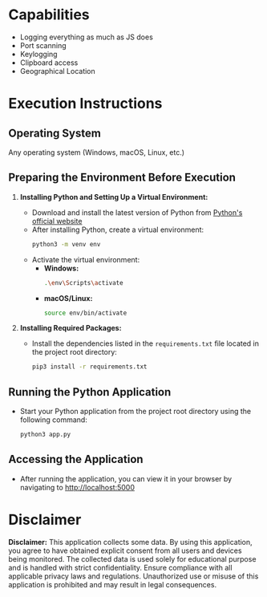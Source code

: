 # Capabilities
   - Logging everything as much as JS does
   - Port scanning
   - Keylogging
   - Clipboard access
   - Geographical Location


# Execution Instructions

## Operating System
Any operating system (Windows, macOS, Linux, etc.)

## Preparing the Environment Before Execution


1. **Installing Python and Setting Up a Virtual Environment:**
   - Download and install the latest version of Python from [Python's official website](https://www.python.org/downloads/)
   - After installing Python, create a virtual environment:
     ```bash
     python3 -m venv env
     ```
   - Activate the virtual environment:
     - **Windows:**
       ```bash
       .\env\Scripts\activate
       ```
     - **macOS/Linux:**
       ```bash
       source env/bin/activate
       ```

2. **Installing Required Packages:**
   - Install the dependencies listed in the `requirements.txt` file located in the project root directory:
     ```bash
     pip3 install -r requirements.txt
     ```

## Running the Python Application
   - Start your Python application from the project root directory using the following command:
     ```bash
     python3 app.py
     ```

## Accessing the Application
- After running the application, you can view it in your browser by navigating to [http://localhost:5000](http://localhost:5000)


# Disclaimer
**Disclaimer:** This application collects some data. By using this application, you agree to have obtained explicit consent from all users and devices being monitored. The collected data is used solely for educational purpose and is handled with strict confidentiality. Ensure compliance with all applicable privacy laws and regulations. Unauthorized use or misuse of this application is prohibited and may result in legal consequences.
